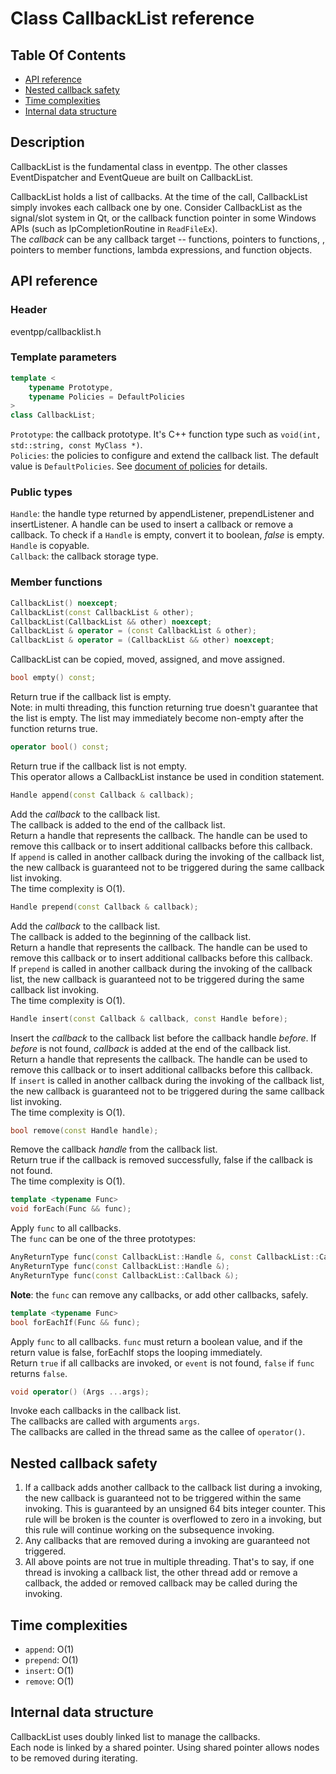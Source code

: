 # Class CallbackList reference

## Table Of Contents

- [API reference](#apis)
- [Nested callback safety](#nested-callback-safety)
- [Time complexities](#time-complexities)
- [Internal data structure](#internal-data-structure)

## Description

CallbackList is the fundamental class in eventpp. The other classes EventDispatcher and EventQueue are built on CallbackList.  

CallbackList holds a list of callbacks. At the time of the call, CallbackList simply invokes each callback one by one. Consider CallbackList as the signal/slot system in Qt, or the callback function pointer in some Windows APIs (such as lpCompletionRoutine in `ReadFileEx`).  
The *callback* can be any callback target -- functions, pointers to functions, , pointers to member functions, lambda expressions, and function objects.  

<a name="apis"></a>
## API reference

### Header

eventpp/callbacklist.h

### Template parameters

```c++
template <
	typename Prototype,
	typename Policies = DefaultPolicies
>
class CallbackList;
```
`Prototype`:  the callback prototype. It's C++ function type such as `void(int, std::string, const MyClass *)`.  
`Policies`: the policies to configure and extend the callback list. The default value is `DefaultPolicies`. See [document of policies](policies.md) for details.  

### Public types

`Handle`: the handle type returned by appendListener, prependListener and insertListener. A handle can be used to insert a callback or remove a callback. To check if a `Handle` is empty, convert it to boolean, *false* is empty. `Handle` is copyable.  
`Callback`: the callback storage type.

### Member functions

```c++
CallbackList() noexcept;
CallbackList(const CallbackList & other);
CallbackList(CallbackList && other) noexcept;
CallbackList & operator = (const CallbackList & other);
CallbackList & operator = (CallbackList && other) noexcept;
```

CallbackList can be copied, moved,  assigned, and move assigned.

```c++
bool empty() const;
```
Return true if the callback list is empty.  
Note: in multi threading, this function returning true doesn't guarantee that the list is empty. The list may immediately become non-empty after the function returns true.

```c++
operator bool() const;
```
Return true if the callback list is not empty.  
This operator allows a CallbackList instance be used in condition statement.

```c++
Handle append(const Callback & callback);
```  
Add the *callback* to the callback list.  
The callback is added to the end of the callback list.  
Return a handle that represents the callback. The handle can be used to remove this callback or to insert additional callbacks before this callback.  
If `append` is called in another callback during the invoking of the callback list, the new callback is guaranteed not to be triggered during the same callback list invoking.  
The time complexity is O(1).

```c++
Handle prepend(const Callback & callback);
```  
Add the *callback* to the callback list.  
The callback is added to the beginning of the callback list.  
Return a handle that represents the callback. The handle can be used to remove this callback or to insert additional callbacks before this callback.  
If `prepend` is called in another callback during the invoking of the callback list, the new callback is guaranteed not to be triggered during the same callback list invoking.  
The time complexity is O(1).

```c++
Handle insert(const Callback & callback, const Handle before);
```  
Insert the *callback* to the callback list before the callback handle *before*. If *before* is not found, *callback* is added at the end of the callback list.  
Return a handle that represents the callback. The handle can be used to remove this callback or to insert additional callbacks before this callback.  
If `insert` is called in another callback during the invoking of the callback list, the new callback is guaranteed not to be triggered during the same callback list invoking.  
The time complexity is O(1).  

```c++
bool remove(const Handle handle);
```  
Remove the callback *handle* from the callback list.  
Return true if the callback is removed successfully, false if the callback is not found.  
The time complexity is O(1).  

```c++
template <typename Func>  
void forEach(Func && func);
```  
Apply `func` to all callbacks.  
The `func` can be one of the three prototypes:  
```c++
AnyReturnType func(const CallbackList::Handle &, const CallbackList::Callback &);
AnyReturnType func(const CallbackList::Handle &);
AnyReturnType func(const CallbackList::Callback &);
```
**Note**: the `func` can remove any callbacks, or add other callbacks, safely.

```c++
template <typename Func>  
bool forEachIf(Func && func);
```  
Apply `func` to all callbacks. `func` must return a boolean value, and if the return value is false, forEachIf stops the looping immediately.  
Return `true` if all callbacks are invoked, or `event` is not found, `false` if `func` returns `false`.

```c++
void operator() (Args ...args);
```  
Invoke each callbacks in the callback list.  
The callbacks are called with arguments `args`.  
The callbacks are called in the thread same as the callee of `operator()`.

<a name="nested-callback-safety"></a>
## Nested callback safety
1. If a callback adds another callback to the callback list during a invoking, the new callback is guaranteed not to be triggered within the same invoking. This is guaranteed by an unsigned 64 bits integer counter. This rule will be broken is the counter is overflowed to zero in a invoking, but this rule will continue working on the subsequence invoking.  
2. Any callbacks that are removed during a invoking are guaranteed not triggered.  
3. All above points are not true in multiple threading. That's to say, if one thread is invoking a callback list, the other thread add or remove a callback, the added or removed callback may be called during the invoking.


<a name="time-complexities"></a>
## Time complexities
- `append`: O(1)
- `prepend`: O(1)
- `insert`: O(1)
- `remove`: O(1)

<a name="internal-data-structure"></a>
## Internal data structure

CallbackList uses doubly linked list to manage the callbacks.  
Each node is linked by a shared pointer. Using shared pointer allows nodes to be removed during iterating.  

